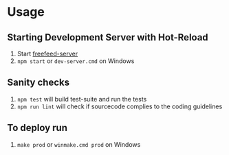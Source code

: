 # Usage

## Starting Development Server with Hot-Reload

1. Start [freefeed-server](https://github.com/FreeFeed/freefeed-server)
1. `npm start` or `dev-server.cmd` on Windows

## Sanity checks

1. `npm test` will build test-suite and run the tests
1. `npm run lint` will check if sourcecode complies to the coding guidelines

## To deploy run

1. `make prod` or `winmake.cmd prod` on Windows
